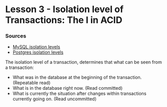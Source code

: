 # Lesson 3 - Isolation level of Transactions: The I in ACID

### Sources

* [MySQL isolation levels](https://dev.mysql.com/doc/refman/8.4/en/innodb-transaction-isolation-levels.html)
* [Postgres isolation levels](https://www.postgresql.org/docs/current/transaction-iso.html)

The isolation level of a transaction, determines that what can be seen from a
transaction:

* What was in the database at the beginning of the transaction. (Repeatable read)
* What is in the database right now. (Read committed)
* What is currently the situation after changes within transactions currently
  going on. (Read uncommitted)

